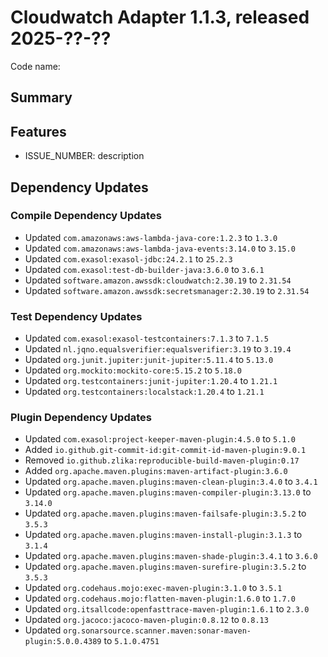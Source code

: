 # Cloudwatch Adapter 1.1.3, released 2025-??-??

Code name:

## Summary

## Features

* ISSUE_NUMBER: description

## Dependency Updates

### Compile Dependency Updates

* Updated `com.amazonaws:aws-lambda-java-core:1.2.3` to `1.3.0`
* Updated `com.amazonaws:aws-lambda-java-events:3.14.0` to `3.15.0`
* Updated `com.exasol:exasol-jdbc:24.2.1` to `25.2.3`
* Updated `com.exasol:test-db-builder-java:3.6.0` to `3.6.1`
* Updated `software.amazon.awssdk:cloudwatch:2.30.19` to `2.31.54`
* Updated `software.amazon.awssdk:secretsmanager:2.30.19` to `2.31.54`

### Test Dependency Updates

* Updated `com.exasol:exasol-testcontainers:7.1.3` to `7.1.5`
* Updated `nl.jqno.equalsverifier:equalsverifier:3.19` to `3.19.4`
* Updated `org.junit.jupiter:junit-jupiter:5.11.4` to `5.13.0`
* Updated `org.mockito:mockito-core:5.15.2` to `5.18.0`
* Updated `org.testcontainers:junit-jupiter:1.20.4` to `1.21.1`
* Updated `org.testcontainers:localstack:1.20.4` to `1.21.1`

### Plugin Dependency Updates

* Updated `com.exasol:project-keeper-maven-plugin:4.5.0` to `5.1.0`
* Added `io.github.git-commit-id:git-commit-id-maven-plugin:9.0.1`
* Removed `io.github.zlika:reproducible-build-maven-plugin:0.17`
* Added `org.apache.maven.plugins:maven-artifact-plugin:3.6.0`
* Updated `org.apache.maven.plugins:maven-clean-plugin:3.4.0` to `3.4.1`
* Updated `org.apache.maven.plugins:maven-compiler-plugin:3.13.0` to `3.14.0`
* Updated `org.apache.maven.plugins:maven-failsafe-plugin:3.5.2` to `3.5.3`
* Updated `org.apache.maven.plugins:maven-install-plugin:3.1.3` to `3.1.4`
* Updated `org.apache.maven.plugins:maven-shade-plugin:3.4.1` to `3.6.0`
* Updated `org.apache.maven.plugins:maven-surefire-plugin:3.5.2` to `3.5.3`
* Updated `org.codehaus.mojo:exec-maven-plugin:3.1.0` to `3.5.1`
* Updated `org.codehaus.mojo:flatten-maven-plugin:1.6.0` to `1.7.0`
* Updated `org.itsallcode:openfasttrace-maven-plugin:1.6.1` to `2.3.0`
* Updated `org.jacoco:jacoco-maven-plugin:0.8.12` to `0.8.13`
* Updated `org.sonarsource.scanner.maven:sonar-maven-plugin:5.0.0.4389` to `5.1.0.4751`
